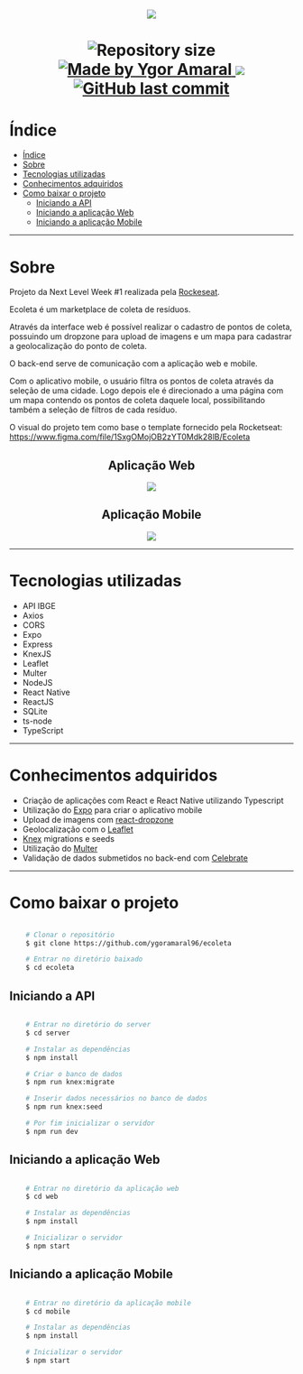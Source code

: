 <h1 align="center">
    <img src="web/src/assets/logo.svg">
<h1>

<p align="center">	

  <img alt="Repository size" src="https://img.shields.io/github/repo-size/ygoramaral96/ecoleta">
	
  <a href="www.linkedin.com/in/yamaral/">
    <img alt="Made by Ygor Amaral" src="https://img.shields.io/badge/made%20by-Ygor Amaral-%2304D361">
  </a>

  <a aria-label="Completed" href="https://nextlevelweek.com/aulas/booster/1/edicao/1">
    <img src="https://img.shields.io/badge/NLW-done-brightgreen?logo=data:image/png;base64,iVBORw0KGgoAAAANSUhEUgAAABAAAAAQCAMAAAAoLQ9TAAAALVBMVEVHcExxWsF0XMJzXMJxWcFsUsD///9jRrzY0u6Xh9Gsn9n39fyMecy0qd2bjNJWBT0WAAAABHRSTlMA2Do606wF2QAAAGlJREFUGJVdj1cWwCAIBLEsRU3uf9xobDH8+GZwUYi8i6ucJwrxKE+7D0G9Q4vlYqtmCSjndr4CgCgzlyFgfKfKCVO0LrPKjmiqMxGXkJwNnXskqWG+1oSM+BSwD8f29YLNjvx/OQrn+g99oQSoNmt3PgAAAABJRU5ErkJggg=="></img>
  </a>
  
  <a href="https://github.com/ygoramaral96/ecoleta/commits/master">
    <img alt="GitHub last commit" src="https://img.shields.io/github/last-commit/DanielObara/NLW-1.0">
  </a>
</p>

# Índice
- [Índice](#índice)
- [Sobre](#sobre)
- [Tecnologias utilizadas](#tecnologias-utilizadas)
- [Conhecimentos adquiridos](#conhecimentos-adquiridos)
- [Como baixar o projeto](#como-baixar-o-projeto)
  - [Iniciando a API](#iniciando-a-api)
  - [Iniciando a aplicação Web](#iniciando-a-aplicação-web)
  - [Iniciando a aplicação Mobile](#iniciando-a-aplicação-mobile)

---

# Sobre
Projeto da Next Level Week #1 realizada pela [Rockeseat](https://rocketseat.com.br/).

Ecoleta é um marketplace de coleta de resíduos. 

Através da interface web é possível realizar o cadastro de pontos de coleta, possuindo um dropzone para upload de imagens e um mapa para cadastrar a geolocalização do ponto de coleta.

O back-end serve de comunicação com a aplicação web e mobile.

Com o aplicativo mobile, o usuário filtra os pontos de coleta através da seleção de uma cidade. 
Logo depois ele é direcionado a uma página com um mapa contendo os pontos de coleta daquele local, possibilitando também a seleção de filtros de cada resíduo.

O visual do projeto tem como base o template fornecido pela Rocketseat: https://www.figma.com/file/1SxgOMojOB2zYT0Mdk28lB/Ecoleta


<h2 align="center"> Aplicação Web </h2>
<p align="center">
    <img src="web.jpg" />
</p>
<h2 align="center"> Aplicação Mobile </h2>
<p align="center">
    <img src="mobile.jpeg" />
</p>

---

# Tecnologias utilizadas

- API IBGE
- Axios
- CORS
- Expo
- Express
- KnexJS
- Leaflet
- Multer
- NodeJS
- React Native
- ReactJS
- SQLite
- ts-node
- TypeScript
  
---

# Conhecimentos adquiridos

- Criação de aplicações com React e React Native utilizando Typescript
- Utilização do [Expo](https://expo.io/) para criar o aplicativo mobile
- Upload de imagens com [react-dropzone](https://github.com/react-dropzone/react-dropzone)
- Geolocalização com o [Leaflet](https://leafletjs.com/)
- [Knex](http://knexjs.org/) migrations e seeds
- Utilização do [Multer](https://www.npmjs.com/package/multer)
- Validação de dados submetidos no back-end com [Celebrate](https://github.com/arb/celebrate)
  
---

# Como baixar o projeto

```bash

    # Clonar o repositório
    $ git clone https://github.com/ygoramaral96/ecoleta

    # Entrar no diretório baixado
    $ cd ecoleta

```

## Iniciando a API

```bash

    # Entrar no diretório do server
    $ cd server

    # Instalar as dependências
    $ npm install

    # Criar o banco de dados
    $ npm run knex:migrate

    # Inserir dados necessários no banco de dados
    $ npm run knex:seed

    # Por fim inicializar o servidor
    $ npm run dev

```

## Iniciando a aplicação Web

```bash

    # Entrar no diretório da aplicação web
    $ cd web

    # Instalar as dependências
    $ npm install

    # Inicializar o servidor
    $ npm start

```

## Iniciando a aplicação Mobile

```bash

    # Entrar no diretório da aplicação mobile
    $ cd mobile

    # Instalar as dependências
    $ npm install

    # Inicializar o servidor
    $ npm start

```
